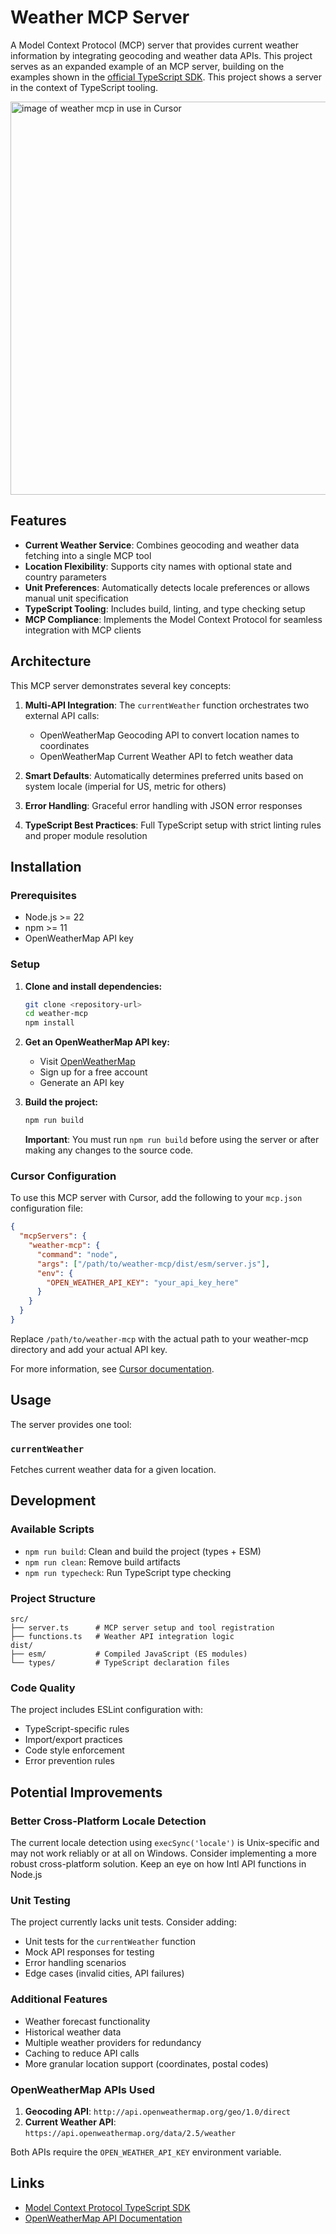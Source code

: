 # Weather MCP Server

A Model Context Protocol (MCP) server that provides current weather information by integrating
geocoding and weather data APIs. This project serves as an expanded example of an MCP server,
building on the examples shown in the
[official TypeScript SDK](https://github.com/modelcontextprotocol/typescript-sdk). This project
shows a server in the context of TypeScript tooling.

<img width="738" height="629" alt="image of weather mcp in use in Cursor" src="https://github.com/user-attachments/assets/d3a4be21-aff2-4314-9d63-1272fa792377" />

## Features

- **Current Weather Service**: Combines geocoding and weather data fetching into a single MCP tool
- **Location Flexibility**: Supports city names with optional state and country parameters
- **Unit Preferences**: Automatically detects locale preferences or allows manual unit specification
- **TypeScript Tooling**: Includes build, linting, and type checking setup
- **MCP Compliance**: Implements the Model Context Protocol for seamless integration with MCP
  clients

## Architecture

This MCP server demonstrates several key concepts:

1. **Multi-API Integration**: The `currentWeather` function orchestrates two external API calls:

   - OpenWeatherMap Geocoding API to convert location names to coordinates
   - OpenWeatherMap Current Weather API to fetch weather data

2. **Smart Defaults**: Automatically determines preferred units based on system locale (imperial for
   US, metric for others)

3. **Error Handling**: Graceful error handling with JSON error responses

4. **TypeScript Best Practices**: Full TypeScript setup with strict linting rules and proper module
   resolution

## Installation

### Prerequisites

- Node.js >= 22
- npm >= 11
- OpenWeatherMap API key

### Setup

1. **Clone and install dependencies:**

   ```bash
   git clone <repository-url>
   cd weather-mcp
   npm install
   ```

2. **Get an OpenWeatherMap API key:**

   - Visit [OpenWeatherMap](https://openweathermap.org/api)
   - Sign up for a free account
   - Generate an API key

3. **Build the project:**
   ```bash
   npm run build
   ```
   **Important**: You must run `npm run build` before using the server or after making any changes
   to the source code.

### Cursor Configuration

To use this MCP server with Cursor, add the following to your `mcp.json` configuration file:

```json
{
  "mcpServers": {
    "weather-mcp": {
      "command": "node",
      "args": ["/path/to/weather-mcp/dist/esm/server.js"],
      "env": {
        "OPEN_WEATHER_API_KEY": "your_api_key_here"
      }
    }
  }
}
```

Replace `/path/to/weather-mcp` with the actual path to your weather-mcp directory and add your
actual API key.

For more information, see [Cursor documentation](https://docs.cursor.com/en/context/mcp).

## Usage

The server provides one tool:

### `currentWeather`

Fetches current weather data for a given location.

## Development

### Available Scripts

- `npm run build`: Clean and build the project (types + ESM)
- `npm run clean`: Remove build artifacts
- `npm run typecheck`: Run TypeScript type checking

### Project Structure

```
src/
├── server.ts      # MCP server setup and tool registration
├── functions.ts   # Weather API integration logic
dist/
├── esm/           # Compiled JavaScript (ES modules)
└── types/         # TypeScript declaration files
```

### Code Quality

The project includes ESLint configuration with:

- TypeScript-specific rules
- Import/export practices
- Code style enforcement
- Error prevention rules

## Potential Improvements

### Better Cross-Platform Locale Detection

The current locale detection using `execSync('locale')` is Unix-specific and may not work reliably
or at all on Windows. Consider implementing a more robust cross-platform solution. Keep an eye on
how Intl API functions in Node.js

### Unit Testing

The project currently lacks unit tests. Consider adding:

- Unit tests for the `currentWeather` function
- Mock API responses for testing
- Error handling scenarios
- Edge cases (invalid cities, API failures)

### Additional Features

- Weather forecast functionality
- Historical weather data
- Multiple weather providers for redundancy
- Caching to reduce API calls
- More granular location support (coordinates, postal codes)

### OpenWeatherMap APIs Used

1. **Geocoding API**: `http://api.openweathermap.org/geo/1.0/direct`
2. **Current Weather API**: `https://api.openweathermap.org/data/2.5/weather`

Both APIs require the `OPEN_WEATHER_API_KEY` environment variable.

## Links

- [Model Context Protocol TypeScript SDK](https://github.com/modelcontextprotocol/typescript-sdk)
- [OpenWeatherMap API Documentation](https://openweathermap.org/api)
